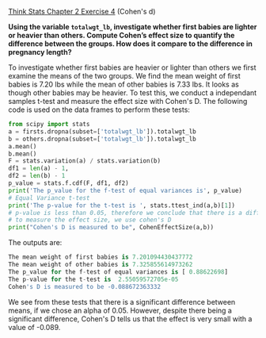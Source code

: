 [Think Stats Chapter 2 Exercise 4](http://greenteapress.com/thinkstats2/html/thinkstats2003.html#toc24) (Cohen's d)

**Using the variable `totalwgt_lb`, investigate whether first babies are lighter or heavier than others. 
Compute Cohen’s effect size to quantify the difference between the groups.  How does it compare to the difference in pregnancy length?**

To investigate whether first babies are heavier or lighter than others we first examine the means of the two groups. We find the mean weight of first babies is 7.20 lbs while the mean of other babies is 7.33 lbs. It looks as though other babies may be heavier. To test this, we conduct a independant samples t-test and measure the effect size with Cohen's D. The following code is used on the data frames to perform these tests:
```python
from scipy import stats
a = firsts.dropna(subset=['totalwgt_lb']).totalwgt_lb
b = others.dropna(subset=['totalwgt_lb']).totalwgt_lb
a.mean()
b.mean()
F = stats.variation(a) / stats.variation(b)
df1 = len(a) - 1, 
df2 = len(b) - 1
p_value = stats.f.cdf(F, df1, df2)
print('The p_value for the f-test of equal variances is', p_value)
# Equal Variance t-test
print('The p-value for the t-test is ', stats.ttest_ind(a,b)[1])
# p-value is less than 0.05, therefore we conclude that there is a difference in means
# to measure the effect size, we use cohen's D
print("Cohen's D is measured to be", CohenEffectSize(a,b))
```
The outputs are:
```python
The mean weight of first babies is 7.201094430437772
The mean weight of other babies is 7.325855614973262
The p_value for the f-test of equal variances is [ 0.88622698]
The p-value for the t-test is  2.55059572705e-05
Cohen's D is measured to be -0.088672363332
```
We see from these tests that there is a significant difference between means, if we chose an alpha of 0.05. However, despite there being a significant difference, Cohen's D tells us that the effect is very small with a value of -0.089.
